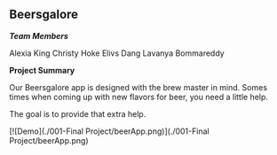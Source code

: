## Beersgalore

***Team Members***

Alexia King 
Christy Hoke 
Elivs Dang 
Lavanya Bommareddy 

**Project Summary**

Our Beersgalore app is designed with the brew master in mind. Somes times when coming up with new flavors for beer, you need a little help.

The goal is to provide that extra help.

[![Demo](./001-Final Project/beerApp.png)](./001-Final Project/beerApp.png)
